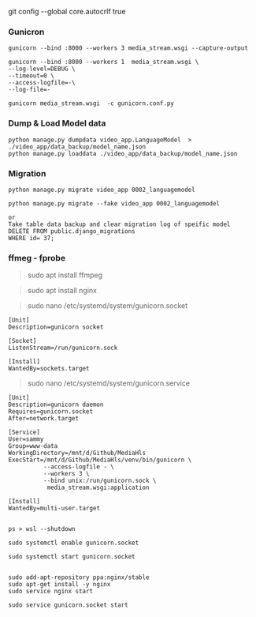 git config --global core.autocrlf true


### Gunicron
```
gunicorn --bind :8000 --workers 3 media_stream.wsgi --capture-output

gunicorn --bind :8000 --workers 1  media_stream.wsgi \
--log-level=DEBUG \
--timeout=0 \
--access-logfile=-\
--log-file=-

gunicorn media_stream.wsgi  -c gunicorn.conf.py
```

### Dump & Load Model data
```
python manage.py dumpdata video_app.LanguageModel  > ./video_app/data_backup/model_name.json
python manage.py loaddata ./video_app/data_backup/model_name.json
```

### Migration
```
python manage.py migrate video_app 0002_languagemodel

python manage.py migrate --fake video_app 0002_languagemodel

or 
Take table data backup and clear migration log of speific model
DELETE FROM public.django_migrations
WHERE id= 37;

```

### ffmeg - fprobe
> sudo apt install ffmpeg



> sudo apt install nginx 

> sudo nano /etc/systemd/system/gunicorn.socket
```
[Unit]
Description=gunicorn socket

[Socket]
ListenStream=/run/gunicorn.sock

[Install]
WantedBy=sockets.target
```

> sudo nano /etc/systemd/system/gunicorn.service
```
[Unit]
Description=gunicorn daemon
Requires=gunicorn.socket
After=network.target

[Service]
User=sammy
Group=www-data
WorkingDirectory=/mnt/d/Github/MediaHls
ExecStart=/mnt/d/Github/MediaHls/venv/bin/gunicorn \
          --access-logfile - \
          --workers 3 \
          --bind unix:/run/gunicorn.sock \
           media_stream.wsgi:application

[Install]
WantedBy=multi-user.target


ps > wsl --shutdown

sudo systemctl enable gunicorn.socket

sudo systemctl start gunicorn.socket


sudo add-apt-repository ppa:nginx/stable
sudo apt-get install -y nginx
sudo service nginx start

sudo service gunicorn.socket start 
```